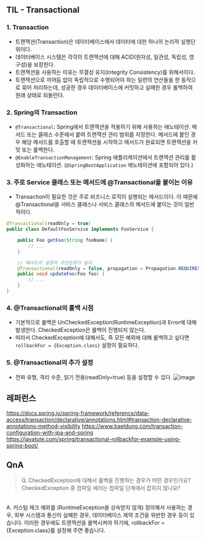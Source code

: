 ## TIL - Transactional
### 1. Transaction
- 트랜잭션(Transaction)은 데이터베이스에서 데이터에 대한 하나의 논리적 실행단위이다.
- 데이터베이스 시스템은 각각의 트랜잭션에 대해 ACID(원자성, 일관성, 독립성, 영구성)을 보장한다.
- 트랜잭션을 사용하는 이유는 무결성 유지(Integrity Consistency)를 위해서이다.
- 트랜잭션으로 끼어듬 없이 독립적으로 수행되어야 하는 일련의 연산들을 한 동작으로 묶어 처리하는데, 성공한 경우 데이터베이스에 커밋하고 실패한 경우 롤백하여 원래 상태로 되돌린다.
### 2. Spring의 Transaction
- `@Transactional`: Spring에서 트랜잭션을 적용하기 위해 사용하는 애노테이션.
  메서드 또는 클래스 수준에서 붙여 트랜잭션 관리 범위를 지정한다. 메서드에 붙인 경우 해당 메서드를 호출할 때 트랜잭션을 시작하고 메서드가 완료되면 트랜잭션을 커밋 또는 롤백한다.
- `@EnableTransactionManagement`: Spring 애플리케이션에서 트랜잭션 관리를 활성화하는 애노테이션. (`@SpringBootApplication` 애노테이션에 포함되어 있다.)
### 3. 주로 Service 클래스 또는 메서드에 @Transactional을 붙이는 이유
- Transaction이 필요한 것은 주로 비즈니스 로직이 실행되는 메서드이다. 이 때문에 @Transactional을 서비스 클래스나 서비스 클래스의 메서드에 붙이는 것이 일반적이다.

```java
@Transactional(readOnly = true)
public class DefaultFooService implements FooService {

	public Foo getFoo(String fooName) {
		// ...
	}

	// 메서드의 설정이 우선순위가 높다
	@Transactional(readOnly = false, propagation = Propagation.REQUIRES_NEW)
	public void updateFoo(Foo foo) {
		// ...
	}
}
```

### 4. @Transactional의 롤백 시점
- 기본적으로 롤백은 UnCheckedException(RuntimeException)과 Error에 대해 발생한다. CheckedException은 롤백이 진행되지 않는다.
- 따라서 CheckedException에 대해서도, 즉 모든 예외에 대해 롤백하고 싶다면 `rollbackFor = {Exception.class}` 설정이 필요하다.

### 5. @Transactional의 추가 설정
- 전파 유형, 격리 수준, 읽기 전용(readOnly=true) 등을 설정할 수 있다.
![image](https://github.com/seohyun-lee/TIL/assets/32611398/5684788c-bb3d-4d57-a053-4fc318b5b186)


## 레퍼런스
https://docs.spring.io/spring-framework/reference/data-access/transaction/declarative/annotations.html#transaction-declarative-annotations-method-visibility
https://www.baeldung.com/transaction-configuration-with-jpa-and-spring
https://javatute.com/spring/transactional-rollbackfor-example-using-spring-boot/


## QnA
> Q. CheckedException에 대해서 롤백을 진행하는 경우가 어떤 경우인가요? CheckedException 중 컴파일 에러는 컴파일 단계에서 잡히지 않나요?
<br>
A. 커스텀 체크 예외를 (RuntimeException을 상속받지 않게) 정의해서 사용하는 경우, 외부 시스템과 통신이 실패한 경우, 데이터베이스 제약 조건을 위반한 경우 등이 있습니다. 이러한 경우에도 트랜잭션을 롤백시켜야 하기에, rollbackFor = {Exception.class}를 설정해 주면 좋습니다.
